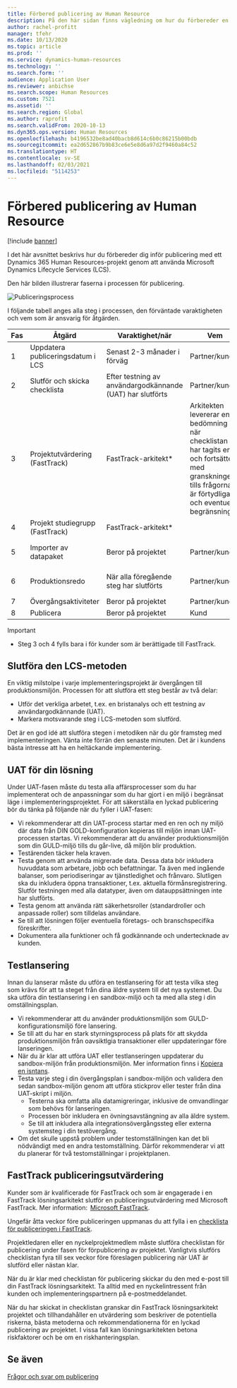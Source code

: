 ```yaml
---
title: Förbered publicering av Human Resource
description: På den här sidan finns vägledning om hur du förbereder en publicering med Dynamics 365 Human Resources.
author: rachel-profitt
manager: tfehr
ms.date: 10/13/2020
ms.topic: article
ms.prod: ''
ms.service: dynamics-human-resources
ms.technology: ''
ms.search.form: ''
audience: Application User
ms.reviewer: anbichse
ms.search.scope: Human Resources
ms.custom: 7521
ms.assetid: ''
ms.search.region: Global
ms.author: raprofit
ms.search.validFrom: 2020-10-13
ms.dyn365.ops.version: Human Resources
ms.openlocfilehash: b4196532be8ad40bacb8d614c6b0c86215b00bdb
ms.sourcegitcommit: ea2d652867b9b83ce6e5e8d6a97d2f9460a84c52
ms.translationtype: HT
ms.contentlocale: sv-SE
ms.lasthandoff: 02/03/2021
ms.locfileid: "5114253"
---
```

# <a name="prepare-for-human-resources-go-live"></a>Förbered publicering av Human Resource

[!include [banner](../includes/banner.md)]

I det här avsnittet beskrivs hur du förbereder dig inför publicering med ett Dynamics 365 Human Resources-projekt genom att använda Microsoft Dynamics  Lifecycle Services (LCS). 

Den här bilden illustrerar faserna i processen för publicering. 

![Publiceringsprocess](./media/hr-admin-go-live-prepare-process.png)

I följande tabell anges alla steg i processen, den förväntade varaktigheten och vem som är ansvarig för åtgärden.

| Fas | Åtgärd | Varaktighet/när | Vem | Anteckningar |
| --- | --- | --- | --- |--- |
| 1 | Uppdatera publiceringsdatum i LCS | Senast 2-3 månader i förväg | Partner/kund | Datumen för milstolparna bör ständigt uppdateras. |
| 2 | Slutför och skicka checklista | Efter testning av användargodkännande (UAT) har slutförts | Partner/kund | Följ de instruktioner som finns i [FastTrack publiceringsutvärdering](hr-admin-go-live-prepare.md#fasttrack-go-live-assessment). |
| 3 | Projektutvärdering (FastTrack) | FastTrack-arkitekt* | Arkitekten levererar en bedömning när checklistan har tagits emot och fortsätter med granskningen tills frågorna är förtydligade och eventuella begränsningar. |
| 4 | Projekt studiegrupp (FastTrack) | FastTrack-arkitekt* | |
| 5 | Importer av datapaket | Beror på projektet | Partner/kund | Följ instruktionerna i [översikt över datahantering](https://docs.microsoft.com/dynamics365/fin-ops-core/dev-itpro/data-entities/data-entities-data-packages).|
| 6 | Produktionsredo | När alla föregående steg har slutförts | Partner/kund | Partner/kund kan ta kontroll över produktionsmiljön.|
| 7 | Övergångsaktiviteter | Beror på projektet | Partner/kund | |
| 8 | Publicera | Beror på projektet | Kund | |

> [!IMPORTANT]
> * Steg 3 och 4 fylls bara i för kunder som är berättigade till FastTrack.

## <a name="completing-the-lcs-methodology"></a>Slutföra den LCS-metoden

En viktig milstolpe i varje implementeringsprojekt är övergången till produktionsmiljön. Processen för att slutföra ett steg består av två delar: 

- Utför det verkliga arbetet, t.ex. en bristanalys och ett testning av användargodkännande (UAT). 
- Markera motsvarande steg i LCS-metoden som slutförd. 

Det är en god idé att slutföra stegen i metodiken när du gör framsteg med implementeringen. Vänta inte förrän den senaste minuten. Det är i kundens bästa intresse att ha en heltäckande implementering. 

## <a name="uat-for-your-solution"></a>UAT för din lösning

Under UAT-fasen måste du testa alla affärsprocesser som du har implementerat och de anpassningar som du har gjort i en miljö i begränsat läge i implementeringsprojektet. För att säkerställa en lyckad publicering bör du tänka på följande när du fyller i UAT-fasen: 

- Vi rekommenderar att din UAT-process startar med en ren och ny miljö där data från DIN GOLD-konfiguration kopieras till miljön innan UAT-processen startas. Vi rekommenderar att du använder produktionsmiljön som din GULD-miljö tills du går-live, då miljön blir produktion.
- Testärenden täcker hela kraven. 
- Testa genom att använda migrerade data. Dessa data bör inkludera huvuddata som arbetare, jobb och befattningar. Ta även med ingående balanser, som periodiseringar av tjänstledighet och frånvaro. Slutligen ska du inkludera öppna transaktioner, t.ex. aktuella förmånsregistrering. Slutför testningen med alla datatyper, även om datauppsättningen inte har slutförts. 
- Testa genom att använda rätt säkerhetsroller (standardroller och anpassade roller) som tilldelas användare. 
- Se till att lösningen följer eventuella företags- och branschspecifika föreskrifter. 
- Dokumentera alla funktioner och få godkännande och undertecknade av kunden. 

## <a name="mock-go-live"></a>Testlansering

Innan du lanserar måste du utföra en testlansering för att testa vilka steg som krävs för att ta steget från dina äldre system till det nya systemet. Du ska utföra din testlansering i en sandbox-miljö och ta med alla steg i din omställningsplan.

- Vi rekommenderar att du använder produktionsmiljön som GULD-konfigurationsmiljö före lansering.
- Se till att du har en stark styrningsprocess på plats för att skydda produktionsmiljön från oavsiktlgia transaktioner eller uppdateringar före lanseringen.
- När du är klar att utföra UAT eller testlanseringen uppdaterar du sandbox-miljön från produktionsmiljön. Mer information finns i [Kopiera en isntans](hr-admin-setup-copy-instance.md).
- Testa varje steg i din övergångsplan i sandbox-miljön och validera den sedan sandbox-miljön genom att utföra stickprov eller tester från dina UAT-skript i miljön.
  - Testerna ska omfatta alla datamigreringar, inklusive de omvandlingar som behövs för lanseringen.
  - Processen bör inkludera en övningsavstängning av alla äldre system.
  - Se till att inkludera alla integrationsövergångssteg eller externa systemsteg i din testövergång.
- Om det skulle uppstå problem under testomställningen kan det bli nödvändigt med en andra testomställning. Därför rekommenderar vi att du planerar för två testomställningar i projektplanen.

## <a name="fasttrack-go-live-assessment"></a>FastTrack publiceringsutvärdering

Kunder som är kvalificerade för FastTrack och som är engagerade i en FastTrack lösningsarkitekt slutför en publiceringsutvärdering med Microsoft FastTrack. Mer information:  [Microsoft FastTrack](https://docs.microsoft.com/dynamics365/fin-ops-core/fin-ops/get-started/fasttrack-dynamics-365-overview). 

Ungefär åtta veckor före publiceringen uppmanas du att fylla i en [checklista för publiceringen i FastTrack](https://go.microsoft.com/fwlink/?linkid=2146013).

Projektledaren eller en nyckelprojektmedlem måste slutföra checklistan för publicering under fasen för förpublicering av projektet. Vanligtvis slutförs checklistan fyra till sex veckor före föreslagen publicering när UAT är slutförd eller nästan klar. 

När du är klar med checklistan för publicering skickar du den med e-post till din FastTrack lösningsarkitekt. Ta alltid med en nyckelintressent från kunden och implementeringspartnern på e-postmeddelandet. 

När du har skickat in checklistan granskar din FastTrack lösningsarkitekt projektet och tillhandahåller en utvärdering som beskriver de potentiella riskerna, bästa metoderna och rekommendationerna för en lyckad publicering av projektet. I vissa fall kan lösningsarkitekten betona riskfaktorer och be om en riskhanteringsplan. 

## <a name="see-also"></a>Se även

[Frågor och svar om publicering](hr-admin-go-live-faq.md)
